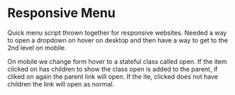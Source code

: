 Responsive Menu
========================

Quick menu script thrown together for responsive websites.
Needed a way to open a dropdown on hover on desktop and then have a way to get to the 2nd level on mobile.

On mobile we change form hover to a stateful class called open.
If the item clicked on has children to show the class open is added to the parent, if cliked on again the parent link will open. If the ite, clicked does not have children the link will open as normal. 
